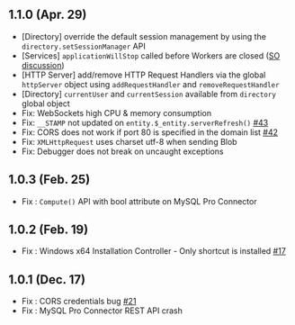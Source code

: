 ## 1.1.0 (Apr. 29)

- [Directory] override the default session management by using the `directory.setSessionManager` API
- [Services] `applicationWillStop` called before Workers are closed ([SO discussion](http://stackoverflow.com/a/35726567))
- [HTTP Server] add/remove HTTP Request Handlers via the global `httpServer` object using `addRequestHandler` and `removeRequestHandler`
- [Directory] `currentUser` and `currentSession` available from `directory` global object
- Fix: WebSockets high CPU & memory consumption
- Fix: `__STAMP` not updated on `entity.$_entity.serverRefresh()` [#43](https://github.com/Wakanda/wakanda-issues/issues/43)
- Fix: CORS does not work if port 80 is specified in the domain list [#42](https://github.com/Wakanda/wakanda-issues/issues/42)
- Fix: `XMLHttpRequest` uses charset utf-8 when sending Blob
- Fix: Debugger does not break on uncaught exceptions

## 1.0.3 (Feb. 25)

- Fix : `Compute()` API with bool attribute on MySQL Pro Connector

## 1.0.2 (Feb. 19)

- Fix : Windows x64 Installation Controller - Only shortcut is installed [#17](https://github.com/Wakanda/wakanda-issues/issues/17)

## 1.0.1 (Dec. 17)

- Fix : CORS credentials bug [#21](https://github.com/Wakanda/wakanda-issues/issues/21)
- Fix : MySQL Pro Connector REST API crash
